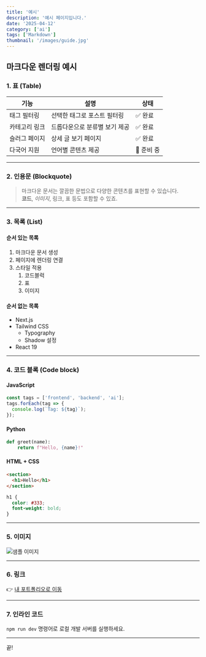 ```yaml
---
title: '예시'
description: '예시 페이지입니다.'
date: '2025-04-12'
category: ['ai']
tags: ['Markdown']
thumbnail: '/images/guide.jpg'
---
```


## 마크다운 렌더링 예시

### 1. 표 (Table)

| 기능          | 설명                          | 상태       |
| ------------- | ----------------------------- | ---------- |
| 태그 필터링   | 선택한 태그로 포스트 필터링   | ✅ 완료    |
| 카테고리 링크 | 드롭다운으로 분류별 보기 제공 | ✅ 완료    |
| 슬러그 페이지 | 상세 글 보기 페이지           | ✅ 완료    |
| 다국어 지원   | 언어별 콘텐츠 제공            | 🚧 준비 중 |

---

### 2. 인용문 (Blockquote)

> 마크다운 문서는 깔끔한 문법으로 다양한 콘텐츠를 표현할 수 있습니다.  
> **코드**, _이미지_, 링크, 표 등도 포함할 수 있죠.

---

### 3. 목록 (List)

#### 순서 있는 목록

1. 마크다운 문서 생성
2. 페이지에 렌더링 연결
3. 스타일 적용
   1. 코드블럭
   2. 표
   3. 이미지

#### 순서 없는 목록

- Next.js
- Tailwind CSS
  - Typography
  - Shadow 설정
- React 19

---

### 4. 코드 블록 (Code block)

#### JavaScript

```javascript
const tags = ['frontend', 'backend', 'ai'];
tags.forEach(tag => {
  console.log(`Tag: ${tag}`);
});
```

#### Python

```python
def greet(name):
    return f"Hello, {name}!"
```

#### HTML + CSS

```html
<section>
  <h1>Hello</h1>
</section>
```

```css
h1 {
  color: #333;
  font-weight: bold;
}
```

---

### 5. 이미지

![샘플 이미지](/images/guide.jpg)

---

### 6. 링크

👉 [내 포트폴리오로 이동](https://uzu.dev)

---

### 7. 인라인 코드

`npm run dev` 명령어로 로컬 개발 서버를 실행하세요.

---

끝!
